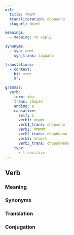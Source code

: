 ```yaml
---
url:
  title: चोपड़णो
  transliteration: chopadno
  slugurl: चोपड़णो

meanings:
  - meaning: to apply

synonyms:
  - syn: लगाणो
    syn_trans: lagaano

translations:
  - context:
    hi: लगाना
    mr: 

grammar:
  verb:
    term: चोपड़
    trans: chopad
    ending: a
    causative:
      self: 1
      verb1: चोपड़णो
      verb1_trans: chopadno
      verb2: चोपड़ाणो
      verb2_trans: chopdaano
      verb3: चोपड़वाणो
      verb3_trans: chopadwano
    type:
      - transitive
---
```


## Verb
<!-- <fos :grammar="grammar" :url="url"></fos> -->

### Meaning
<meaning :meanings="meanings" :url="url"></meaning>

<!-- ### Examples
<eg :eg="examples" :url="url"></eg> -->

### Synonyms
<syn :syn="synonyms" :url="url"></syn>

<!-- ### Antonyms
<ant :ant="antonyms" :url="url"></ant> -->

### Translation
<translation :translation="translations" :url="url"></translation>

### Conjugation
<verb-conj :grammar="grammar" :url="url"></verb-conj>

<!-- ### Related
<related :related="related" :url="url"></related> -->

<!-- ### Similar
<similar :similar="similar" :url="url"></similar> -->
